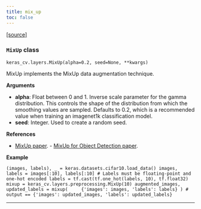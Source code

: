 ```yaml
---
title: mix_up
toc: false
---
```


[\[source\]](https://github.com/keras-team/keras-cv/tree/v0.9.0/keras_cv/src/layers/preprocessing/mix_up.py#L24)

### `MixUp` class

`keras_cv.layers.MixUp(alpha=0.2, seed=None, **kwargs)`

MixUp implements the MixUp data augmentation technique.

**Arguments**

- **alpha**: Float between 0 and 1. Inverse scale parameter for the gamma distribution. This controls the shape of the distribution from which the smoothing values are sampled. Defaults to 0.2, which is a recommended value when training an imagenet1k classification model.
- **seed**: Integer. Used to create a random seed.

**References**

- [MixUp paper](https://arxiv.org/abs/1710.09412). - [MixUp for Object Detection paper](https://arxiv.org/pdf/1902.04103).

**Example**

`(images, labels), _ = keras.datasets.cifar10.load_data() images, labels = images[:10], labels[:10] # Labels must be floating-point and one-hot encoded labels = tf.cast(tf.one_hot(labels, 10), tf.float32) mixup = keras_cv.layers.preprocessing.MixUp(10) augmented_images, updated_labels = mixup(     {'images': images, 'labels': labels} ) # output == {'images': updated_images, 'labels': updated_labels}`

---
